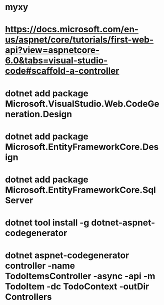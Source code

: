 # myxy
# https://docs.microsoft.com/en-us/aspnet/core/tutorials/first-web-api?view=aspnetcore-6.0&tabs=visual-studio-code#scaffold-a-controller
# dotnet add package Microsoft.VisualStudio.Web.CodeGeneration.Design
# dotnet add package Microsoft.EntityFrameworkCore.Design
# dotnet add package Microsoft.EntityFrameworkCore.SqlServer
# dotnet tool install -g dotnet-aspnet-codegenerator
# dotnet aspnet-codegenerator controller -name TodoItemsController -async -api -m TodoItem -dc TodoContext -outDir Controllers